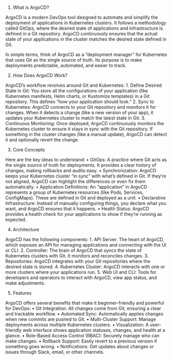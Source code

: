 1. What is ArgoCD?

ArgoCD is a modern DevOps tool designed to automate and simplify the deployment of applications in Kubernetes clusters. It follows a methodology called GitOps, where the desired state of applications and infrastructure is defined in a Git repository. ArgoCD continuously ensures that the actual state of your applications in the cluster matches the desired state defined in Git.

In simple terms, think of ArgoCD as a “deployment manager” for Kubernetes that uses Git as the single source of truth. Its purpose is to make deployments predictable, automated, and easier to track.

2. How Does ArgoCD Work?

ArgoCD’s workflow revolves around Git and Kubernetes:
	1.	Define Desired State in Git: You store all the configurations of your application (like Kubernetes manifests, Helm charts, or Kustomize templates) in a Git repository. This defines “how your application should look.”
	2.	Sync to Kubernetes: ArgoCD connects to your Git repository and monitors it for changes. When it detects a change (like a new version of your app), it updates your Kubernetes cluster to match the latest state in Git.
	3.	Continuous Monitoring: Once deployed, ArgoCD continuously monitors the Kubernetes cluster to ensure it stays in sync with the Git repository. If something in the cluster changes (like a manual update), ArgoCD can detect it and optionally revert the change.

3. Core Concepts

Here are the key ideas to understand:
	•	GitOps: A practice where Git acts as the single source of truth for deployments. It provides a clear history of changes, making rollbacks and audits easy.
	•	Synchronization: ArgoCD keeps your Kubernetes cluster “in sync” with what’s defined in Git. If they’re not aligned, ArgoCD can highlight the differences or even fix them automatically.
	•	Application Definitions: An “application” in ArgoCD represents a group of Kubernetes resources (like Pods, Services, ConfigMaps). These are defined in Git and deployed as a unit.
	•	Declarative Infrastructure: Instead of manually configuring things, you declare what you want, and ArgoCD ensures that it happens.
	•	Health Status: ArgoCD provides a health check for your applications to show if they’re running as expected.

4. Architecture

ArgoCD has the following components:
	1.	API Server: The heart of ArgoCD, which exposes an API for managing applications and connecting with the UI or CLI.
	2.	Controller: The brain of ArgoCD that syncs the state of Kubernetes clusters with Git. It monitors and reconciles changes.
	3.	Repositories: ArgoCD integrates with your Git repositories where the desired state is stored.
	4.	Kubernetes Cluster: ArgoCD interacts with one or more clusters where your applications run.
	5.	Web UI and CLI: Tools for developers and operators to interact with ArgoCD, view app status, and make adjustments.

5. Features

ArgoCD offers several benefits that make it beginner-friendly and powerful for DevOps:
	•	Git Integration: All changes come from Git, ensuring a clear and trackable workflow.
	•	Automated Sync: Automatically applies changes when new commits are pushed to Git.
	•	Multi-Cluster Support: Manage deployments across multiple Kubernetes clusters.
	•	Visualization: A user-friendly web interface shows application statuses, changes, and health at a glance.
	•	Role-Based Access Control (RBAC): Securely manage who can make changes.
	•	Rollback Support: Easily revert to a previous version if something goes wrong.
	•	Notifications: Get updates about changes or issues through Slack, email, or other channels.